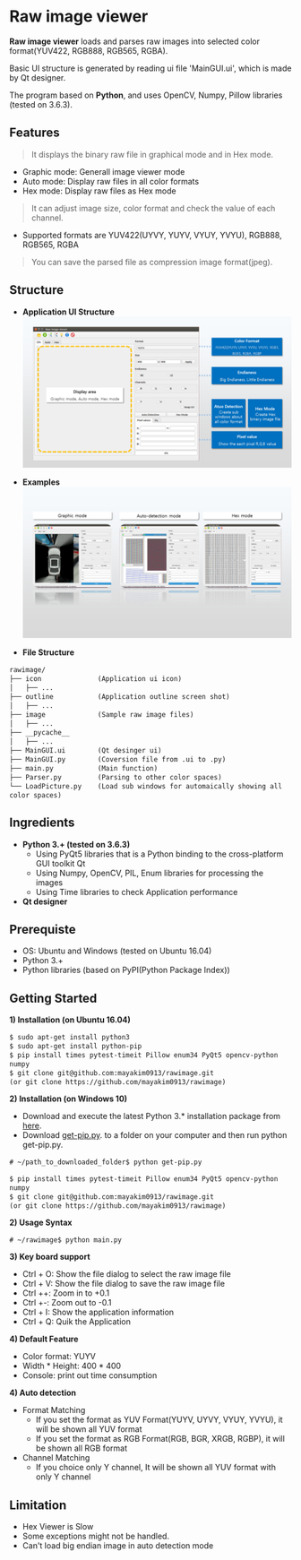 # Raw image viewer
**Raw image viewer** loads and parses raw images into selected color format(YUV422, RGB888, RGB565, RGBA).

Basic UI structure is generated by reading ui file 'MainGUI.ui', which is made by Qt designer.

The program based on **Python**, and uses OpenCV, Numpy, Pillow libraries (tested on 3.6.3).

## Features
> It displays the binary raw file in graphical mode and in Hex mode.
* Graphic mode: Generall image viewer mode
* Auto mode: Display raw files in all color formats
* Hex mode: Display raw files as Hex mode
> It can adjust image size, color format and check the value of each channel.
* Supported formats are YUV422(UYVY, YUYV, VYUY, YVYU), RGB888, RGB565, RGBA
> You can save the parsed file as compression image format(jpeg).

## Structure
* **Application UI Structure**
![Image_Info](./outline/Slide1.PNG)

* **Examples**
![Image_Info](./outline/Slide2.PNG)


* **File Structure**
```
rawimage/
├── icon              (Application ui icon)
│   ├── ...
├── outline           (Application outline screen shot)
│   ├── ...
├── image             (Sample raw image files)
│   ├── ...
├── __pycache__
│   ├── ...
├── MainGUI.ui        (Qt desinger ui)
├── MainGUI.py        (Coversion file from .ui to .py)
├── main.py           (Main function)
├── Parser.py         (Parsing to other color spaces)
└── LoadPicture.py    (Load sub windows for automaically showing all color spaces)
```

## Ingredients
* **Python 3.+ (tested on 3.6.3)**
  * Using PyQt5 libraries that is a Python binding to the cross-platform GUI toolkit Qt
  * Using Numpy, OpenCV, PIL, Enum libraries for processing the images
  * Using Time libraries to check Application performance
* **Qt designer**


## Prerequiste
* OS: Ubuntu and Windows (tested on Ubuntu 16.04)
* Python 3.+
* Python libraries (based on PyPI(Python Package Index))


## Getting Started 
**1) Installation (on Ubuntu 16.04)**
```
$ sudo apt-get install python3
$ sudo apt-get install python-pip
$ pip install times pytest-timeit Pillow enum34 PyQt5 opencv-python numpy
$ git clone git@github.com:mayakim0913/rawimage.git
(or git clone https://github.com/mayakim0913/rawimage)
```
**2) Installation (on Windows 10)**
* Download and execute the latest Python 3.* installation package from [here](https://www.python.org/downloads/).
* Download [get-pip.py](https://bootstrap.pypa.io/get-pip.py). to a folder on your computer and then run python get-pip.py.
```
# ~/path_to_downloaded_folder$ python get-pip.py 
```
```
$ pip install times pytest-timeit Pillow enum34 PyQt5 opencv-python numpy
$ git clone git@github.com:mayakim0913/rawimage.git
(or git clone https://github.com/mayakim0913/rawimage)
```

**2) Usage Syntax**
```
# ~/rawimage$ python main.py
```

**3) Key board support**
* Ctrl + O: Show the file dialog to select the raw image file
* Ctrl + V: Show the file dialog to save the raw image file
* Ctrl ++: Zoom in to +0.1
* Ctrl +-: Zoom out to -0.1
* Ctrl + I: Show the application information
* Ctrl + Q: Quik the Application


**4) Default Feature**
* Color format: YUYV
* Width * Height: 400 * 400
* Console: print out time consumption


**4) Auto detection**
* Format Matching
  - If you set the format as YUV Format(YUYV, UYVY, VYUY, YVYU), it will be shown all YUV format
  - If you set the format as RGB Format(RGB, BGR, XRGB, RGBP), it will be shown all RGB format
* Channel Matching
  - If you choice only Y channel, It will be shown all YUV format with only Y channel


## Limitation
* Hex Viewer is Slow
* Some exceptions might not be handled.
* Can't load big endian image in auto detection mode
